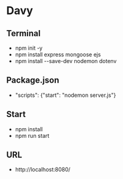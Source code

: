 # Davy

## Terminal
- npm init -y
- npm install express mongoose ejs
- npm install --save-dev nodemon dotenv

## Package.json
- "scripts": {"start": "nodemon server.js"}

## Start
- npm install
- npm run start

## URL
- http://localhost:8080/